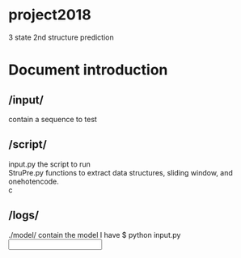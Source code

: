 # project2018
3 state 2nd structure prediction

# Document introduction
## /input/ 
 contain a sequence to test<br>
## /script/
  input.py  the script to run<br>
  StruPre.py functions to extract data structures, sliding window, and onehotencode.<br>
  c
## /logs/
  ./model/  contain the model I have
$ python input.py <input sequence>
